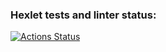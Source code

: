 ### Hexlet tests and linter status:
[![Actions Status](https://github.com/MartinMeer/java-project-71/actions/workflows/hexlet-check.yml/badge.svg)](https://github.com/MartinMeer/java-project-71/actions)